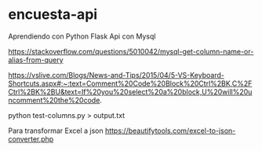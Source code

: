 # encuesta-api
Aprendiendo con Python Flask Api con Mysql 

https://stackoverflow.com/questions/5010042/mysql-get-column-name-or-alias-from-query

https://vslive.com/Blogs/News-and-Tips/2015/04/5-VS-Keyboard-Shortcuts.aspx#:~:text=Comment%20Code%20Block%20Ctrl%2BK,C%2FCtrl%2BK%2BU&text=If%20you%20select%20a%20block,U%20will%20uncomment%20the%20code.


python test-columns.py > output.txt

Para transformar Excel a json
https://beautifytools.com/excel-to-json-converter.php